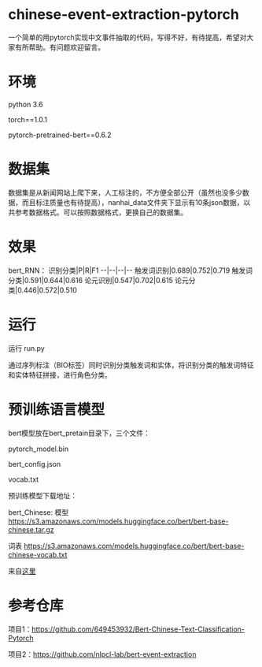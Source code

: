 # chinese-event-extraction-pytorch
一个简单的用pytorch实现中文事件抽取的代码，写得不好，有待提高，希望对大家有所帮助。有问题欢迎留言。

# 环境
python 3.6

torch==1.0.1

pytorch-pretrained-bert==0.6.2

# 数据集
数据集是从新闻网站上爬下来，人工标注的，不方便全部公开（虽然也没多少数据，而且标注质量也有待提高），nanhai_data文件夹下显示有10条json数据，以共参考数据格式。可以按照数据格式，更换自己的数据集。

# 效果
bert_RNN：
识别分类|P|R|F1
--|--|--|--
触发词识别|0.689|0.752|0.719
触发词分类|0.591|0.644|0.616
论元识别|0.547|0.702|0.615
论元分类|0.446|0.572|0.510

# 运行
运行 run.py

通过序列标注（BIO标签）同时识别分类触发词和实体，将识别分类的触发词特征和实体特征拼接，进行角色分类。

# 预训练语言模型
bert模型放在bert_pretain目录下，三个文件：

pytorch_model.bin

bert_config.json

vocab.txt

预训练模型下载地址：

bert_Chinese: 模型 https://s3.amazonaws.com/models.huggingface.co/bert/bert-base-chinese.tar.gz

词表 https://s3.amazonaws.com/models.huggingface.co/bert/bert-base-chinese-vocab.txt

来自[这里](https://github.com/huggingface/pytorch-transformers)

# 参考仓库

项目1：https://github.com/649453932/Bert-Chinese-Text-Classification-Pytorch

项目2：https://github.com/nlpcl-lab/bert-event-extraction
